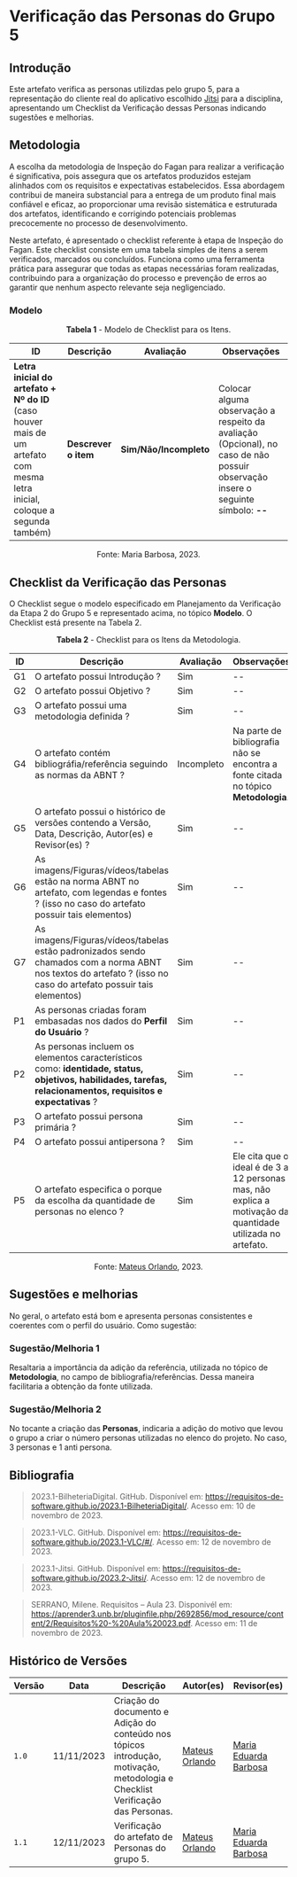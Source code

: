 # Verificação das Personas do Grupo 5

## Introdução

Este artefato verifica as personas utilizdas pelo grupo 5, para a representação do cliente real do aplicativo escolhido [Jitsi](https://requisitos-de-software.github.io/2023.2-Jitsi/) para a disciplina, apresentando um Checklist da Verificação dessas Personas indicando sugestões e melhorias. 

## Metodologia

A escolha da metodologia de Inspeção do Fagan para realizar a verificação é significativa, pois assegura que os artefatos produzidos estejam alinhados com os requisitos e expectativas estabelecidos. Essa abordagem contribui de maneira substancial para a entrega de um produto final mais confiável e eficaz, ao proporcionar uma revisão sistemática e estruturada dos artefatos, identificando e corrigindo potenciais problemas precocemente no processo de desenvolvimento.

Neste artefato, é apresentado o checklist referente à etapa de Inspeção do Fagan. Este checklist consiste em uma tabela simples de itens a serem verificados, marcados ou concluídos. Funciona como uma ferramenta prática para assegurar que todas as etapas necessárias foram realizadas, contribuindo para a organização do processo e prevenção de erros ao garantir que nenhum aspecto relevante seja negligenciado.


### Modelo

<center>

**Tabela 1** - Modelo de Checklist para os Itens.

| ID | Descrição | Avaliação | Observações |
| ---| -------- | --------- | ------------ |
| **Letra inicial do artefato + Nº do ID** (caso houver mais de um artefato com mesma letra inicial, coloque a segunda também) | **Descrever o item** | **Sim/Não/Incompleto** | Colocar alguma observação a respeito da avaliação (Opcional), no caso de não possuir observação insere o seguinte símbolo: **--** |

Fonte: Maria Barbosa, 2023.

</center>

## Checklist da Verificação das Personas

O Checklist segue o modelo especificado em Planejamento da Verificação da Etapa 2 do Grupo 5 e representado acima, no tópico **Modelo**. O Checklist está presente na Tabela 2.

<center>

**Tabela 2** - Checklist para os Itens da Metodologia.

| ID | Descrição | Avaliação | Observações |
| ---| -------- | --------- | ------------ |
| G1  | O artefato possui Introdução ? | Sim | -- |
| G2  | O artefato possui Objetivo ? | Sim | -- |
| G3  | O artefato possui uma metodologia definida ? | Sim | -- |
| G4  | O artefato contém bibliográfia/referência seguindo as normas da ABNT ? | Incompleto | Na parte de bibliografia não se encontra a fonte citada no tópico **Metodologia**. |
| G5  | O artefato possui o histórico de versões contendo a Versão, Data, Descrição, Autor(es) e Revisor(es) ? | Sim | -- |
| G6  | As imagens/Figuras/vídeos/tabelas estão na norma ABNT no artefato, com legendas e fontes ? (isso no caso do artefato possuir tais elementos) | Sim | -- |
| G7  | As imagens/Figuras/vídeos/tabelas estão padronizados sendo chamados com a norma ABNT nos textos do artefato ? (isso no caso do artefato possuir tais elementos) | Sim | -- |
| P1 | As personas criadas foram embasadas nos dados do **Perfil do Usuário** ? | Sim | -- |
| P2 | As personas incluem os elementos característicos como: **identidade, status, objetivos, habilidades, tarefas, relacionamentos, requisitos e expectativas** ? | Sim | -- |
| P3 | O artefato possui persona primária ? | Sim | -- |
| P4 | O artefato possui antipersona ? | Sim | -- |
| P5 | O artefato especifica o porque da escolha da quantidade de personas no elenco ?  | Sim | Ele cita que o ideal é de 3 a 12 personas mas, não explica a motivação da quantidade utilizada no artefato. |

Fonte: [Mateus Orlando](https://github.com/MateusPy), 2023.

</center>

## Sugestões e melhorias

No geral, o artefato está bom e apresenta personas consistentes e coerentes com o perfil do usuário. Como sugestão:

### Sugestão/Melhoria 1

Resaltaria a importância da adição da referência, utilizada no tópico de **Metodologia**, no campo de bibliografia/referências. Dessa maneira facilitaria a obtenção da fonte utilizada.

### Sugestão/Melhoria 2

No tocante a criação das **Personas**, indicaria a adição do motivo que levou o grupo a criar o número personas utilizadas no elenco do projeto. No caso, 3 personas e 1 anti persona.

## Bibliografia

> 2023.1-BilheteriaDigital. GitHub. Disponível em: https://requisitos-de-software.github.io/2023.1-BilheteriaDigital/. Acesso em: 10 de novembro de 2023.

> 2023.1-VLC. GitHub. Disponível em: https://requisitos-de-software.github.io/2023.1-VLC/#/. Acesso em: 12 de novembro de 2023.

> 2023.1-Jitsi. GitHub. Disponível em: https://requisitos-de-software.github.io/2023.2-Jitsi/. Acesso em: 12 de novembro de 2023.

> SERRANO, Milene. Requisitos – Aula 23. Disponivél em: https://aprender3.unb.br/pluginfile.php/2692856/mod_resource/content/2/Requisitos%20-%20Aula%20023.pdf. Acesso em: 11 de novembro de 2023.

## Histórico de Versões

| Versão | Data       | Descrição   | Autor(es)   | Revisor(es) |
| ------ | ---------- | ----------- | ------------ | ---------- |
| `1.0`  | 11/11/2023 | Criação do documento e Adição do conteúdo nos tópicos introdução, motivação, metodologia e Checklist Verificação das Personas.  | [Mateus Orlando](https://github.com/MateusPy) | [Maria Eduarda Barbosa](https://github.com/Madu01) |
| `1.1`  | 12/11/2023 | Verificação do artefato de Personas do grupo 5.  | [Mateus Orlando](https://github.com/MateusPy) | [Maria Eduarda Barbosa](https://github.com/Madu01) |